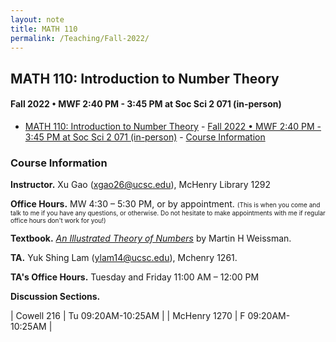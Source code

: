 ```yaml
---
layout: note
title: MATH 110
permalink: /Teaching/Fall-2022/
---
```


## MATH 110: Introduction to Number Theory

#### Fall 2022 • MWF 2:40 PM - 3:45 PM at Soc Sci 2 071 (in-person)

- [MATH 110: Introduction to Number Theory](#math-110-introduction-to-number-theory)
		- [Fall 2022 • MWF 2:40 PM - 3:45 PM at Soc Sci 2 071 (in-person)](#fall-2022--mwf-240-pm---345-pm-at-soc-sci-2-071-in-person)
		- [Course Information](#course-information)



### Course Information

**Instructor.** Xu Gao (<xgao26@ucsc.edu>), McHenry Library 1292

**Office Hours.** MW 4:30 – 5:30 PM, or by appointment.
<font size="1">(This is when you come and talk to me if you have any questions, or otherwise. Do not hesitate to make appointments with me if regular office hours don't work for you!)</font> 

**Textbook.** [*An Illustrated Theory of Numbers*](http://illustratedtheoryofnumbers.com/) by Martin H Weissman.

**TA.** Yuk Shing Lam (<ylam14@ucsc.edu>), Mchenry 1261. 

**TA's Office Hours.** Tuesday and Friday 11:00 AM – 12:00 PM

**Discussion Sections.**

| Cowell 216 | Tu 09:20AM-10:25AM |
| McHenry 1270 | F 09:20AM-10:25AM |

